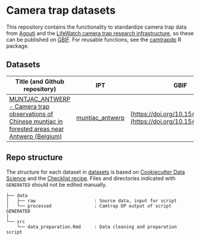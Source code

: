 # Camera trap datasets

This repository contains the functionality to standardize camera trap data from [Agouti](https://agouti.eu) and the [LifeWatch camera trap research infrastructure](https://www.lifewatch.be/bio-logging-and-camera-trapping-services), so these can be published on [GBIF](https://www.gbif.org/). For reusable functions, see the [camtrapdp](https://inbo.github.io/camtrapdp) R package.

## Datasets

Title (and Github repository) | IPT | GBIF
-- | -- | --
[MUNTJAC_ANTWERP - Camera trap observations of Chinese muntjac in forested areas near Antwerp (Belgium)](https://github.com/inbo/camera-trap-datasets/tree/main/datasets/MUNTJAC_ANTWERP) | [muntjac_antwerp](https://ipt.inbo.be/resource?r=muntjac_antwerp) | [https://doi.org/10.15468/pequ4z](https://doi.org/10.15468/gn87d6)

## Repo structure

The structure for each dataset in [datasets](datasets) is based on [Cookiecutter Data Science](http://drivendata.github.io/cookiecutter-data-science/) and the [Checklist recipe](https://github.com/trias-project/checklist-recipe). Files and directories indicated with `GENERATED` should not be edited manually.

```
├── data
│   ├── raw                      : Source data, input for script
│   └── processed                : Camtrap DP output of script GENERATED
│
└── src
    └── data_preparation.Rmd     : Data cleaning and preparation script
```
